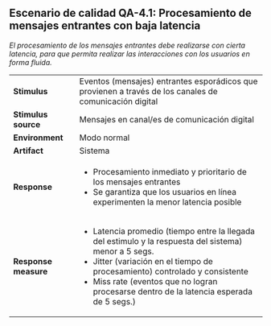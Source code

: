 ## Escenario de calidad QA-4.1: Procesamiento de mensajes entrantes con baja latencia

_El procesamiento de los mensajes entrantes debe realizarse con cierta latencia, para que permita realizar las interacciones con los usuarios en forma fluida._

<table>
  <tr>
    <td><b>Stimulus</b></td>
    <td>Eventos (mensajes) entrantes esporádicos que provienen a través de los canales de comunicación digital</td>
  </tr>
  <tr>
    <td><b>Stimulus source</b></td>
    <td>Mensajes en canal/es de comunicación digital</td>
  </tr>
  <tr>
    <td><b>Environment</b></td>
    <td>Modo normal</td>
  </tr>
  <tr>
    <td><b>Artifact</b></td>
    <td>Sistema</td>
  </tr>
  <tr>
    <td><b>Response</b></td>
    <td>
    <ul>
      <li>Procesamiento inmediato y prioritario de los mensajes entrantes</li>
      <li>Se garantiza que los usuarios en línea experimenten la menor latencia posible</li>
    </ul>
    </td>
  </tr>
  <tr>
    <td><b>Response measure</b></td>
    <td>
    <ul>
      <li>Latencia promedio (tiempo entre la llegada del estimulo y la respuesta del sistema) menor a 5 segs.</li>
      <li>Jitter (variación en el tiempo de procesamiento) controlado y consistente</li>
      <li>Miss rate (eventos que no logran procesarse dentro de la latencia esperada de 5 segs.)</li>
    </ul>
    </td>
  </tr>
</table>
